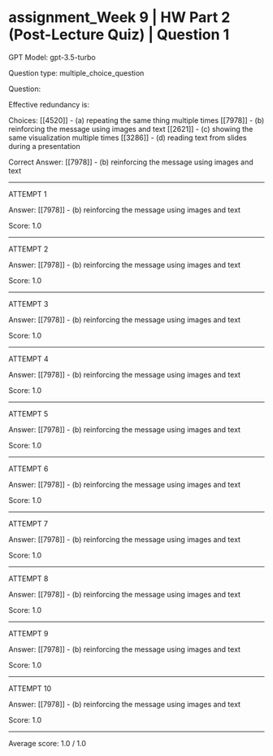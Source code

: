 # assignment_Week 9 | HW Part 2 (Post-Lecture Quiz) | Question 1

GPT Model: gpt-3.5-turbo

Question type: multiple_choice_question

Question:
<div><p>Effective redundancy is:&nbsp;</p></div>

Choices:
[[4520]] - (a) repeating the same thing multiple times
[[7978]] - (b) reinforcing the message using images and text
[[2621]] - (c) showing the same visualization multiple times
[[3286]] - (d) reading text from slides during a presentation

Correct Answer:
[[7978]] - (b) reinforcing the message using images and text

****************************************

ATTEMPT 1

Answer: 
[[7978]] - (b) reinforcing the message using images and text

Score: 1.0

--------------------

ATTEMPT 2

Answer: 
[[7978]] - (b) reinforcing the message using images and text

Score: 1.0

--------------------

ATTEMPT 3

Answer: 
[[7978]] - (b) reinforcing the message using images and text

Score: 1.0

--------------------

ATTEMPT 4

Answer: 
[[7978]] - (b) reinforcing the message using images and text

Score: 1.0

--------------------

ATTEMPT 5

Answer: 
[[7978]] - (b) reinforcing the message using images and text

Score: 1.0

--------------------

ATTEMPT 6

Answer:
[[7978]] - (b) reinforcing the message using images and text

Score: 1.0

--------------------

ATTEMPT 7

Answer: 
[[7978]] - (b) reinforcing the message using images and text

Score: 1.0

--------------------

ATTEMPT 8

Answer: 
[[7978]] - (b) reinforcing the message using images and text

Score: 1.0

--------------------

ATTEMPT 9

Answer: 
[[7978]] - (b) reinforcing the message using images and text

Score: 1.0

--------------------

ATTEMPT 10

Answer: 
[[7978]] - (b) reinforcing the message using images and text

Score: 1.0

--------------------

Average score: 1.0 / 1.0
